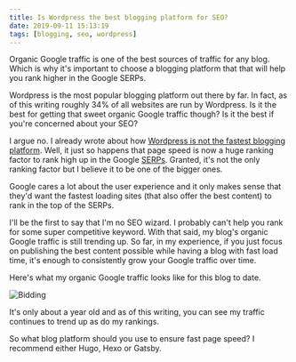```yaml
---
title: Is Wordpress the best blogging platform for SEO?
date: 2019-09-11 15:13:19
tags: [blogging, seo, wordpress]
---
```


Organic Google traffic is one of the best sources of traffic for any blog. Which is why it's important to choose a blogging platform that that will help you rank higher in the Google SERPs.

Wordpress is the most popular blogging platform out there by far. In fact, as of this writing roughly 34% of all websites are run by Wordpress. Is it the best for getting that sweet organic Google traffic though? Is it the best if you're concerned about your SEO?

I argue no. I already wrote about how [Wordpress is not the fastest blogging platform](https://blog.stevelongoria.net/2019/08/24/is-wordpress-fastest-blogging-platform/). Well, it just so happens that page speed is now a huge ranking factor to rank high up in the Google [SERPs](https://en.wikipedia.org/wiki/Search_engine_results_page). Granted, it's not the only ranking factor but I believe it to be one of the bigger ones. 

Google cares a lot about the user experience and it only makes sense that they'd want the fastest loading sites (that also offer the best content) to rank in the top of the SERPs.

I'll be the first to say that I'm no SEO wizard. I probably can't help you rank for some super competitive keyword. With that said, my blog's organic Google traffic is still trending up. So far, in my experience, if you just focus on publishing the best content possible while having a blog with fast load time, it's enough to consistently grow your Google traffic over time.

Here's what my organic Google traffic looks like for this blog to date. 

![Bidding](/content/searchconsole9-19.jpg)

It's only about a year old and as of this writing, you can see my traffic continues to trend up as do my rankings.

So what blog platform should you use to ensure fast page speed? I recommend either Hugo, Hexo or Gatsby.